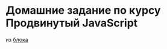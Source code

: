 # Домашние заданиe по курсу Продвинутый JavaScript
из [блока](https://github.com/Ailis7/ajs-homeworks/)